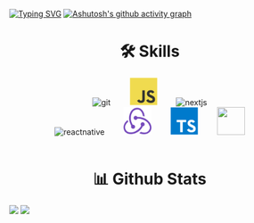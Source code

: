 [![Typing SVG](https://readme-typing-svg.herokuapp.com?font=Montserrat&size=35&pause=1000&color=B9B537&center=true&vCenter=true&width=1000&lines=Hi+there+%F0%9F%91%8B+my+name+Ivan+Savitskiy;I'm+Front-end+Engineer%F0%9F%91%A8%E2%80%8D%F0%9F%92%BB)](https://git.io/typing-svg)
[![Ashutosh's github activity graph](https://github-readme-activity-graph.cyclic.app/graph?username=fubus05&theme=react&line=81cafb&point=83cafb&area=true&hide_border=true)](https://github.com/ashutosh00710/github-readme-activity-graph)
<h1  align="center">
🛠 Skills
</h1>
<div align="center">
    <img src="https://cdn.jsdelivr.net/gh/devicons/devicon/icons/jira/jira-original.svg" alt="git" width="50" height="50" style="margin-right: 30px;"/>
    <img src="https://raw.githubusercontent.com/devicons/devicon/master/icons/javascript/javascript-original.svg" alt="javascript" width="50" height="50" style="margin-right: 30px;"/>
    <img src="https://cdn.jsdelivr.net/gh/devicons/devicon/icons/nextjs/nextjs-original.svg" alt="nextjs" width="50" height="50"/>
</div>
<div align="center">
    <img src="https://reactnative.dev/img/header_logo.svg" alt="reactnative" width="50" height="50" style="margin-right: 30px;"/> 
    <img src="https://raw.githubusercontent.com/devicons/devicon/master/icons/redux/redux-original.svg" alt="redux" width="50" height="50" style="margin-right: 30px;"/>
    <img src="https://raw.githubusercontent.com/devicons/devicon/master/icons/typescript/typescript-original.svg" alt="typescript" width="50" height="50" style="margin-right: 30px;"/>
    <img src="https://cdn.jsdelivr.net/gh/devicons/devicon/icons/nodejs/nodejs-original.svg" width="50" height="50"/>
</div></br>

<h1  align="center">
📊 Github Stats
</h1>

![](https://github-readme-streak-stats.herokuapp.com/?user=fubus05&theme=react&hide_border=true)
![](https://github-readme-stats.vercel.app/api/top-langs/?username=fubus05&theme=react&hide_border=true&include_all_commits=false&count_private=false&layout=compact)
